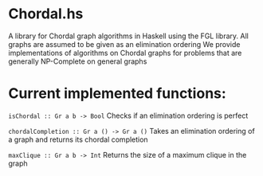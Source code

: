 # Chordal.hs
A library for Chordal graph algorithms in Haskell using the FGL library.
All graphs are assumed to be given as an elimination ordering
We provide implementations of algorithms on Chordal graphs for problems that are generally NP-Complete on general graphs

# Current implemented functions:
`isChordal :: Gr a b -> Bool`
Checks if an elimination ordering is perfect

`chordalCompletion :: Gr a () -> Gr a ()`
Takes an elimination ordering of a graph and returns its chordal completion

`maxClique :: Gr a b -> Int`
Returns the size of a maximum clique in the graph
